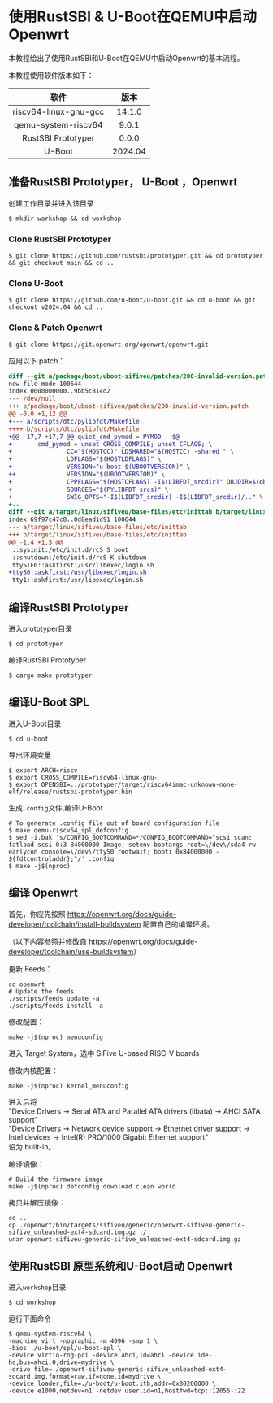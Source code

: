 # 使用RustSBI & U-Boot在QEMU中启动 Openwrt

本教程给出了使用RustSBI和U-Boot在QEMU中启动Openwrt的基本流程。

本教程使用软件版本如下：

|         软件          |  版本   |
| :-------------------: | :-----: |
| riscv64-linux-gnu-gcc | 14.1.0  |
|  qemu-system-riscv64  |  9.0.1  |
|  RustSBI Prototyper   |  0.0.0  |
|        U-Boot         | 2024.04 |

## 准备RustSBI Prototyper， U-Boot ，Openwrt
创建工作目录并进入该目录

``` shell
$ mkdir workshop && cd workshop
```

### Clone RustSBI Prototyper

``` shell
$ git clone https://github.com/rustsbi/prototyper.git && cd prototyper && git checkout main && cd ..
```

### Clone U-Boot

``` shell
$ git clone https://github.com/u-boot/u-boot.git && cd u-boot && git checkout v2024.04 && cd ..
```

### Clone & Patch Openwrt

``` shell
$ git clone https://git.openwrt.org/openwrt/openwrt.git 
```

应用以下 patch：
```patch
diff --git a/package/boot/uboot-sifiveu/patches/200-invalid-version.patch b/package/boot/uboot-sifiveu/patches/200-invalid-version.patch
new file mode 100644
index 0000000000..9bb5c814d2
--- /dev/null
+++ b/package/boot/uboot-sifiveu/patches/200-invalid-version.patch
@@ -0,0 +1,12 @@
+--- a/scripts/dtc/pylibfdt/Makefile
++++ b/scripts/dtc/pylibfdt/Makefile
+@@ -17,7 +17,7 @@ quiet_cmd_pymod = PYMOD   $@
+       cmd_pymod = unset CROSS_COMPILE; unset CFLAGS; \
+               CC="$(HOSTCC)" LDSHARED="$(HOSTCC) -shared " \
+               LDFLAGS="$(HOSTLDFLAGS)" \
+-              VERSION="u-boot-$(UBOOTVERSION)" \
++              VERSION="$(UBOOTVERSION)" \
+               CPPFLAGS="$(HOSTCFLAGS) -I$(LIBFDT_srcdir)" OBJDIR=$(obj) \
+               SOURCES="$(PYLIBFDT_srcs)" \
+               SWIG_OPTS="-I$(LIBFDT_srcdir) -I$(LIBFDT_srcdir)/.." \
+--
diff --git a/target/linux/sifiveu/base-files/etc/inittab b/target/linux/sifiveu/base-files/etc/inittab
index 69f97c47c8..0d8ead1d91 100644
--- a/target/linux/sifiveu/base-files/etc/inittab
+++ b/target/linux/sifiveu/base-files/etc/inittab
@@ -1,4 +1,5 @@
 ::sysinit:/etc/init.d/rcS S boot
 ::shutdown:/etc/init.d/rcS K shutdown
 ttySIF0::askfirst:/usr/libexec/login.sh
+ttyS0::askfirst:/usr/libexec/login.sh
 tty1::askfirst:/usr/libexec/login.sh
```

## 编译RustSBI  Prototyper

进入prototyper目录

``` shell
$ cd prototyper
```

编译RustSBI  Prototyper

``` shell
$ cargo make prototyper
```

## 编译U-Boot SPL

进入U-Boot目录

``` shell
$ cd u-boot
```

导出环境变量

``` shell
$ export ARCH=riscv
$ export CROSS_COMPILE=riscv64-linux-gnu-
$ export OPENSBI=../prototyper/target/riscv64imac-unknown-none-elf/release/rustsbi-prototyper.bin 
```

生成`.config`文件,编译U-Boot

``` shell
# To generate .config file out of board configuration file
$ make qemu-riscv64_spl_defconfig
$ sed -i.bak 's/CONFIG_BOOTCOMMAND=*/CONFIG_BOOTCOMMAND="scsi scan; fatload scsi 0:3 84000000 Image; setenv bootargs root=\/dev\/sda4 rw earlycon console=\/dev\/ttyS0 rootwait; booti 0x84000000 - ${fdtcontroladdr};"/' .config
$ make -j$(nproc)
```

## 编译 Openwrt

首先，你应先按照 <https://openwrt.org/docs/guide-developer/toolchain/install-buildsystem> 配置自己的编译环境。

（以下内容参照并修改自 <https://openwrt.org/docs/guide-developer/toolchain/use-buildsystem>）

更新 Feeds：
```shell
cd openwrt
# Update the feeds
./scripts/feeds update -a
./scripts/feeds install -a
```

修改配置：
```shell
make -j$(nproc) menuconfig
```

进入 Target System，选中 SiFive U-based RISC-V boards

修改内核配置：
```shell
make -j$(nproc) kernel_menuconfig
```

进入后将   
"Device Drivers -> Serial ATA and Parallel ATA drivers (libata) -> AHCI SATA support"   
"Device Drivers -> Network device support  -> Ethernet driver support -> Intel devices -> Intel(R) PRO/1000 Gigabit Ethernet support"  
设为 built-in。

编译镜像：
```shell
# Build the firmware image
make -j$(nproc) defconfig download clean world
```

拷贝并解压镜像：
```shell
cd ..
cp ./openwrt/bin/targets/sifiveu/generic/openwrt-sifiveu-generic-sifive_unleashed-ext4-sdcard.img.gz ./
unar openwrt-sifiveu-generic-sifive_unleashed-ext4-sdcard.img.gz
```

## 使用RustSBI 原型系统和U-Boot启动 Openwrt

进入`workshop`目录

``` shell
$ cd workshop
```

运行下面命令

``` shell
$ qemu-system-riscv64 \
-machine virt -nographic -m 4096 -smp 1 \
-bios ./u-boot/spl/u-boot-spl \
-device virtio-rng-pci -device ahci,id=ahci -device ide-hd,bus=ahci.0,drive=mydrive \
-drive file=./openwrt-sifiveu-generic-sifive_unleashed-ext4-sdcard.img,format=raw,if=none,id=mydrive \
-device loader,file=./u-boot/u-boot.itb,addr=0x80200000 \
-device e1000,netdev=n1 -netdev user,id=n1,hostfwd=tcp::12055-:22
```
